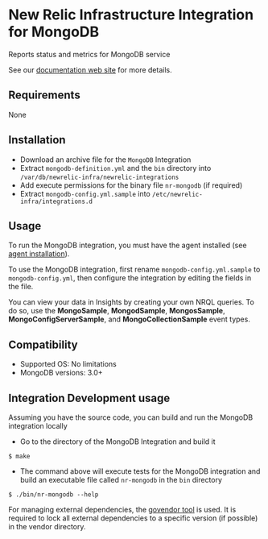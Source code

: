 # New Relic Infrastructure Integration for MongoDB 

Reports status and metrics for MongoDB service

See our [documentation web site](https://docs.newrelic.com/docs/integrations/host-integrations/host-integrations-list/mongodb-monitoring-integration) for more details.

## Requirements

None

## Installation

* Download an archive file for the `MongoDB` Integration
* Extract `mongodb-definition.yml` and the `bin` directory into `/var/db/newrelic-infra/newrelic-integrations`
* Add execute permissions for the binary file `nr-mongodb` (if required)
* Extract `mongodb-config.yml.sample` into `/etc/newrelic-infra/integrations.d`

## Usage

To run the MongoDB integration, you must have the agent installed (see [agent installation](https://docs.newrelic.com/docs/infrastructure/new-relic-infrastructure/installation/install-infrastructure-linux)).

To use the MongoDB integration, first rename `mongodb-config.yml.sample` to `mongodb-config.yml`, then configure the integration
by editing the fields in the file. 

You can view your data in Insights by creating your own NRQL queries. To do so, use the **MongoSample**, **MongodSample**, **MongosSample**, **MongoConfigServerSample**, and **MongoCollectionSample** event types. 

## Compatibility

* Supported OS: No limitations
* MongoDB versions: 3.0+

## Integration Development usage

Assuming you have the source code, you can build and run the MongoDB integration locally

* Go to the directory of the MongoDB Integration and build it
```
$ make
```

* The command above will execute tests for the MongoDB integration and build an executable file called `nr-mongodb` in the `bin` directory
```
$ ./bin/nr-mongodb --help
```

For managing external dependencies, the [govendor tool](https://github.com/kardianos/govendor) is used. It is required to lock all external dependencies to a specific version (if possible) in the vendor directory.
